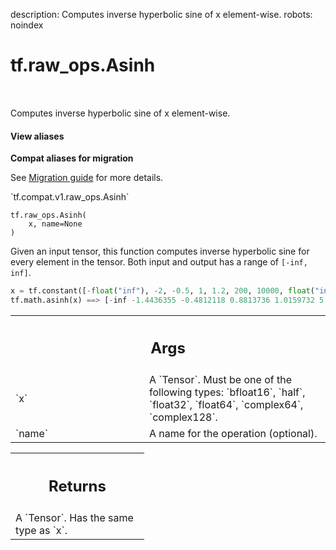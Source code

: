 description: Computes inverse hyperbolic sine of x element-wise.
robots: noindex

# tf.raw_ops.Asinh

<!-- Insert buttons and diff -->

<table class="tfo-notebook-buttons tfo-api nocontent" align="left">

</table>



Computes inverse hyperbolic sine of x element-wise.


<section class="expandable">
  <h4 class="showalways">View aliases</h4>
  <p>
<b>Compat aliases for migration</b>
<p>See
<a href="https://www.tensorflow.org/guide/migrate">Migration guide</a> for
more details.</p>
<p>`tf.compat.v1.raw_ops.Asinh`</p>
</p>
</section>

<pre class="devsite-click-to-copy prettyprint lang-py tfo-signature-link">
<code>tf.raw_ops.Asinh(
    x, name=None
)
</code></pre>



<!-- Placeholder for "Used in" -->

  Given an input tensor, this function computes inverse hyperbolic sine
  for every element in the tensor. Both input and output has a range of
  `[-inf, inf]`.

  ```python
  x = tf.constant([-float("inf"), -2, -0.5, 1, 1.2, 200, 10000, float("inf")])
  tf.math.asinh(x) ==> [-inf -1.4436355 -0.4812118 0.8813736 1.0159732 5.991471 9.903487 inf]
  ```

<!-- Tabular view -->
 <table class="responsive fixed orange">
<colgroup><col width="214px"><col></colgroup>
<tr><th colspan="2"><h2 class="add-link">Args</h2></th></tr>

<tr>
<td>
`x`<a id="x"></a>
</td>
<td>
A `Tensor`. Must be one of the following types: `bfloat16`, `half`, `float32`, `float64`, `complex64`, `complex128`.
</td>
</tr><tr>
<td>
`name`<a id="name"></a>
</td>
<td>
A name for the operation (optional).
</td>
</tr>
</table>



<!-- Tabular view -->
 <table class="responsive fixed orange">
<colgroup><col width="214px"><col></colgroup>
<tr><th colspan="2"><h2 class="add-link">Returns</h2></th></tr>
<tr class="alt">
<td colspan="2">
A `Tensor`. Has the same type as `x`.
</td>
</tr>

</table>


